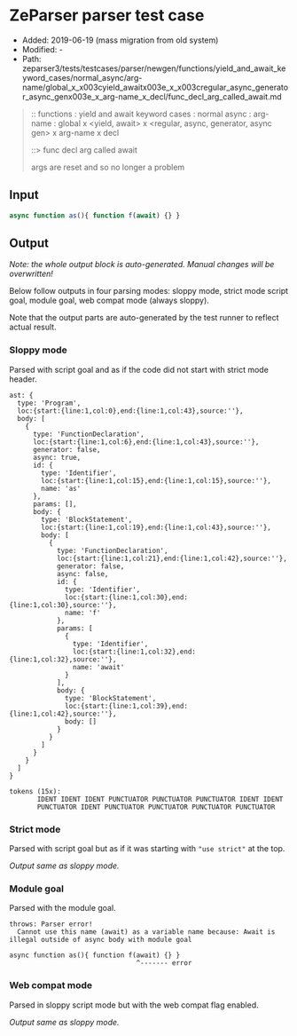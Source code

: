 # ZeParser parser test case

- Added: 2019-06-19 (mass migration from old system)
- Modified: -
- Path: zeparser3/tests/testcases/parser/newgen/functions/yield_and_await_keyword_cases/normal_async/arg-name/global_x_x003cyield_awaitx003e_x_x003cregular_async_generator_async_genx003e_x_arg-name_x_decl/func_decl_arg_called_await.md

> :: functions : yield and await keyword cases : normal async : arg-name : global x <yield, await> x <regular, async, generator, async gen> x arg-name x decl
>
> ::> func decl arg called await
>
> args are reset and so no longer a problem

## Input

`````js
async function as(){ function f(await) {} }
`````

## Output

_Note: the whole output block is auto-generated. Manual changes will be overwritten!_

Below follow outputs in four parsing modes: sloppy mode, strict mode script goal, module goal, web compat mode (always sloppy).

Note that the output parts are auto-generated by the test runner to reflect actual result.

### Sloppy mode

Parsed with script goal and as if the code did not start with strict mode header.

`````
ast: {
  type: 'Program',
  loc:{start:{line:1,col:0},end:{line:1,col:43},source:''},
  body: [
    {
      type: 'FunctionDeclaration',
      loc:{start:{line:1,col:6},end:{line:1,col:43},source:''},
      generator: false,
      async: true,
      id: {
        type: 'Identifier',
        loc:{start:{line:1,col:15},end:{line:1,col:15},source:''},
        name: 'as'
      },
      params: [],
      body: {
        type: 'BlockStatement',
        loc:{start:{line:1,col:19},end:{line:1,col:43},source:''},
        body: [
          {
            type: 'FunctionDeclaration',
            loc:{start:{line:1,col:21},end:{line:1,col:42},source:''},
            generator: false,
            async: false,
            id: {
              type: 'Identifier',
              loc:{start:{line:1,col:30},end:{line:1,col:30},source:''},
              name: 'f'
            },
            params: [
              {
                type: 'Identifier',
                loc:{start:{line:1,col:32},end:{line:1,col:32},source:''},
                name: 'await'
              }
            ],
            body: {
              type: 'BlockStatement',
              loc:{start:{line:1,col:39},end:{line:1,col:42},source:''},
              body: []
            }
          }
        ]
      }
    }
  ]
}

tokens (15x):
       IDENT IDENT IDENT PUNCTUATOR PUNCTUATOR PUNCTUATOR IDENT IDENT
       PUNCTUATOR IDENT PUNCTUATOR PUNCTUATOR PUNCTUATOR PUNCTUATOR
`````

### Strict mode

Parsed with script goal but as if it was starting with `"use strict"` at the top.

_Output same as sloppy mode._

### Module goal

Parsed with the module goal.

`````
throws: Parser error!
  Cannot use this name (await) as a variable name because: Await is illegal outside of async body with module goal

async function as(){ function f(await) {} }
                                ^------- error
`````


### Web compat mode

Parsed in sloppy script mode but with the web compat flag enabled.

_Output same as sloppy mode._
